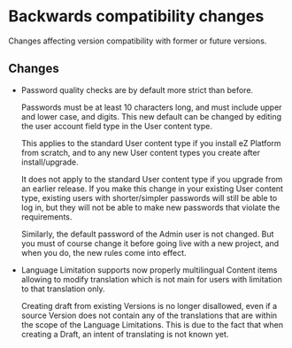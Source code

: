 # Backwards compatibility changes

Changes affecting version compatibility with former or future versions.

## Changes

* Password quality checks are by default more strict than before.

  Passwords must be at least 10 characters long, and must include upper and lower case, and digits. This
  new default can be changed by editing the user account field type in the User content type.

  This applies to the standard User content type if you install eZ Platform from scratch, and to any new
  User content types you create after install/upgrade.

  It does not apply to the standard User content type if you upgrade from an earlier release. If you make
  this change in your existing User content type, existing users with shorter/simpler passwords will
  still be able to log in, but they will not be able to make new passwords that violate the requirements.

  Similarly, the default password of the Admin user is not changed. But you must of course change it
  before going live with a new project, and when you do, the new rules come into effect.

* Language Limitation supports now properly multilingual Content items allowing to modify translation
  which is not main for users with limitation to that translation only.

  Creating draft from existing Versions is no longer disallowed, even if a source Version does not
  contain any of the translations that are within the scope of the Language Limitations.
  This is due to the fact that when creating a Draft, an intent of translating is not known yet.
